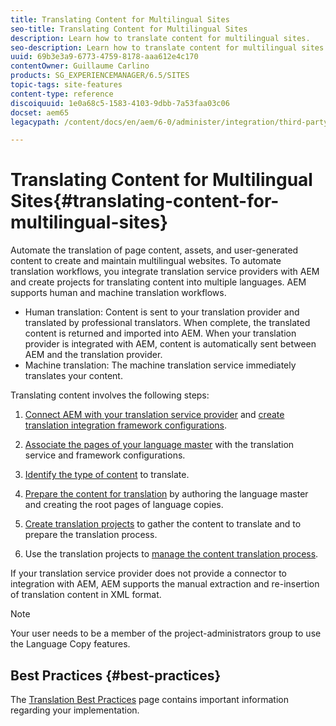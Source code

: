 ```yaml
---
title: Translating Content for Multilingual Sites
seo-title: Translating Content for Multilingual Sites
description: Learn how to translate content for multilingual sites.
seo-description: Learn how to translate content for multilingual sites.
uuid: 69b3e3a9-6773-4759-8178-aaa612e4c170
contentOwner: Guillaume Carlino
products: SG_EXPERIENCEMANAGER/6.5/SITES
topic-tags: site-features
content-type: reference
discoiquuid: 1e0a68c5-1583-4103-9dbb-7a53faa03c06
docset: aem65
legacypath: /content/docs/en/aem/6-0/administer/integration/third-party-services/machine-translation

---
```


# Translating Content for Multilingual Sites{#translating-content-for-multilingual-sites}

Automate the translation of page content, assets, and user-generated content to create and maintain multilingual websites. To automate translation workflows, you integrate translation service providers with AEM and create projects for translating content into multiple languages. AEM supports human and machine translation workflows.

* Human translation: Content is sent to your translation provider and translated by professional translators. When complete, the translated content is returned and imported into AEM. When your translation provider is integrated with AEM, content is automatically sent between AEM and the translation provider. 
* Machine translation: The machine translation service immediately translates your content.

Translating content involves the following steps:

1. [Connect AEM with your translation service provider](/help/sites-administering/tc-tic.md#connecting-to-a-translation-service-provider) and [create translation integration framework configurations](/help/sites-administering/tc-tic.md). 

1. [Associate the pages of your language master](/help/sites-administering/tc-tic.md#configuring-pages-for-translation) with the translation service and framework configurations.
1. [Identify the type of content](/help/sites-administering/tc-rules.md) to translate.
1. [Prepare the content for translation](/help/sites-administering/tc-prep.md) by authoring the language master and creating the root pages of language copies.
1. [Create translation projects](/help/sites-administering/tc-manage.md#main-pars_title_4) to gather the content to translate and to prepare the translation process.
1. Use the translation projects to [manage the content translation process](/help/sites-administering/tc-manage.md).

If your translation service provider does not provide a connector to integration with AEM, AEM supports the manual extraction and re-insertion of translation content in XML format.

>[!NOTE]
>
>Your user needs to be a member of the project-administrators group to use the Language Copy features.

## Best Practices {#best-practices}

The [Translation Best Practices](/help/sites-administering/tc-bp.md) page contains important information regarding your implementation.
